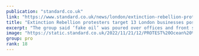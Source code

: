 ```yaml
---
publication: "standard.co.uk"
link: "https://www.standard.co.uk/news/london/extinction-rebellion-protesters-london-knightsbridge-cop27-b1041431.html"
title: "Extinction Rebellion protesters target 13 London businesses post-COP27"
excerpt: "The group said ‘fake oil’ was poured over offices and front steps, a fire was lit and fake blood poured on the pavement outside businesses ‘linked to the fossil fuel industry’ "
image: "https://static.standard.co.uk/2022/11/21/12/PROTEST%20Ocean%20%2011592964.jpg?width=1200&width=1200&auto=webp&quality=75"
group: pro
rank: 18
---
```

